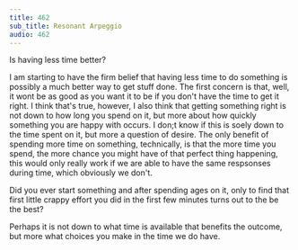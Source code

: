 ```yaml
---
title: 462
sub_title: Resonant Arpeggio
audio: 462
---
```


Is having less time better?

I am starting to have the firm belief that having less time to do something is possibly a much better way to get stuff done. The first concern is that, well, it wont be as good as you want it to be if you don't have the time to get it right. I think that's true, however, I also think that getting something right is not down to how long you spend on it, but more about how quickly something you are happy with occurs. I don;t know if this is soely down to the time spent on it, but more a question of desire. The only benefit of spending more time on something, technically, is that the more time you spend, the more chance you might have of that perfect thing happening, this would only really work if we are able to have the same respsonses during time, which obviously we don't.

Did you ever start something and after spending ages on it, only to find that first little crappy effort you did in the first few minutes turns out to the be the best?

Perhaps it is not down to what time is available that benefits the outcome, but more what choices you make in the time we do have.